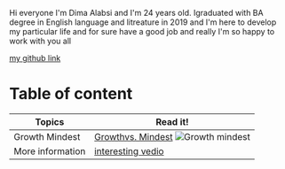 Hi everyone I'm Dima Alabsi and I'm 24 years old. Igraduated with BA degree in English language and litreature in 2019 and I'm here to develop my particular life and for sure have a good job and really I'm so happy to work with you all 

[my github link](https://github.com/DimaAlabsi)

 # Table of content
 Topics  | Read it!
------------- | -------------
Growth Mindest  | [Growthvs. Mindest](https://www.brainpickings.org/2014/01/29/carol-dweck-mindset/) ![Growth mindest](https://mightifier.com/wp-content/uploads/2020/11/dreamstime_m_172148280-1080x675.jpg)
More information | [interesting vedio](https://www.youtube.com/watch?v=M1CHPnZfFmU)


